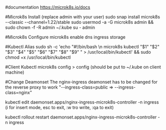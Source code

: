 #documentation
https://microk8s.io/docs

#Microk8s Install (replace admin with your user)
sudo snap install microk8s --classic --channel=1.22/stable
sudo usermod -a -G microk8s admin && sudo chown -f -R admin ~/.kube
su - admin

#Microk8s Configure
microk8s enable dns ingress storage

#Kubectl Alias
sudo sh -c 'echo "#!/bin/bash \n microk8s kubectl "\$1" "\$2" "\$3" "\$4" "\$5" "\$6" "\$7" "\$8" "\$9" " > /usr/local/bin/kubectl' && sudo chmod +x /usr/local/bin/kubectl

#Client Kubectl
microk8s config > config (should be put to ~/.kube on client machine)

#Change Deamonset
The nginx-ingress deamonset has to be changed for the reverse proxy to work "--ingress-class=public => --ingress-class=nginx"

kubectl edit daemonset.apps/nginx-ingress-microk8s-controller -n ingress
(i for insert mode, esc to exit, :w tro write, :qa to exit)

kubectl rollout restart daemonset.apps/nginx-ingress-microk8s-controller -n ingress
